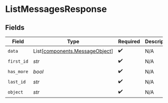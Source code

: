 # ListMessagesResponse


## Fields

| Field                                                                      | Type                                                                       | Required                                                                   | Description                                                                | Example                                                                    |
| -------------------------------------------------------------------------- | -------------------------------------------------------------------------- | -------------------------------------------------------------------------- | -------------------------------------------------------------------------- | -------------------------------------------------------------------------- |
| `data`                                                                     | List[[components.MessageObject](../../models/components/messageobject.md)] | :heavy_check_mark:                                                         | N/A                                                                        |                                                                            |
| `first_id`                                                                 | *str*                                                                      | :heavy_check_mark:                                                         | N/A                                                                        | msg_abc123                                                                 |
| `has_more`                                                                 | *bool*                                                                     | :heavy_check_mark:                                                         | N/A                                                                        | false                                                                      |
| `last_id`                                                                  | *str*                                                                      | :heavy_check_mark:                                                         | N/A                                                                        | msg_abc123                                                                 |
| `object`                                                                   | *str*                                                                      | :heavy_check_mark:                                                         | N/A                                                                        | list                                                                       |